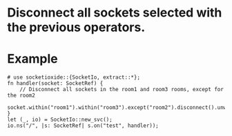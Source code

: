 # Disconnect all sockets selected with the previous operators.

# Example
```
# use socketioxide::{SocketIo, extract::*};
fn handler(socket: SocketRef) {
    // Disconnect all sockets in the room1 and room3 rooms, except for the room2
    socket.within("room1").within("room3").except("room2").disconnect().unwrap();
}
let (_, io) = SocketIo::new_svc();
io.ns("/", |s: SocketRef| s.on("test", handler));
```
